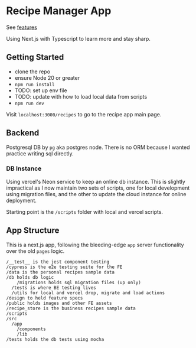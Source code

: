 # Recipe Manager App

See [features](/design/future_features.md)

Using Next.js with Typescript to learn more and stay sharp.

## Getting Started
- clone the repo
- ensure Node 20 or greater
- `npm run install`
- TODO: set up env file
- TODO: update with how to load local data from scripts
- `npm run dev`

Visit `localhost:3000/recipes` to go to the recipe app main page.

## Backend
Postgresql DB by `pg` aka postgres node.
There is no ORM because I wanted practice writing sql directly.


### DB Instance
Using vercel's Neon service to keep an online db instance. This is slightly impractical as I now maintain two sets of scripts, one for local development using migration files, and the other to update the cloud instance for online deployment.
 
Starting point is the `/scripts` folder with local and vercel scripts.

## App Structure
This is a next.js app, following the bleeding-edge `app` server functionality over the old `pages` logic. 

```
/__test__ is the jest component testing
/cypress is the e2e testing suite for the FE
/data is the personal recipes sample data
/db holds db logic
	/migrations holds sql migration files (up only)
  /tests is where BE testing lives
  /utils for local and vercel drop, migrate and load actions
/design to held feature specs 
/public holds images and other FE assets
/recipe_store is the business recipes sample data
/scripts
/src
  /app
	/components
	/lib
/tests holds the db tests using mocha
```
